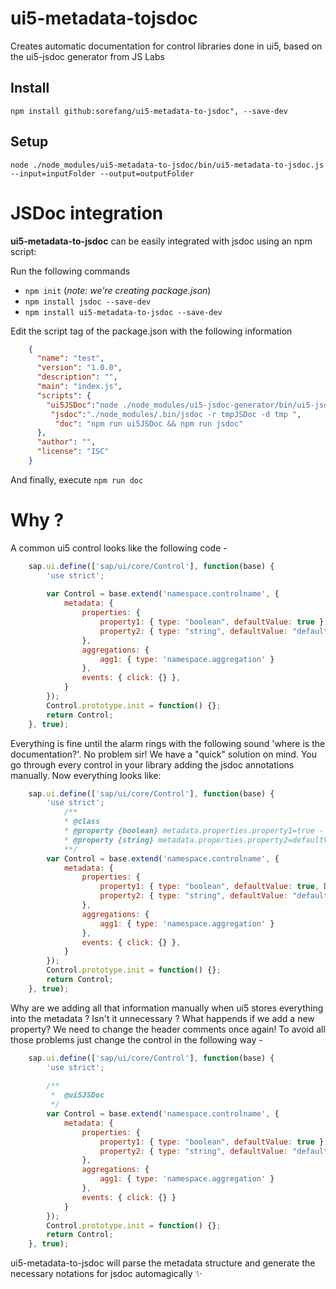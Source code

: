 # ui5-metadata-tojsdoc
Creates automatic documentation for control libraries done in ui5, based on the ui5-jsdoc generator from JS Labs

## Install
`npm install github:sorefang/ui5-metadata-to-jsdoc", --save-dev`
 
## Setup  
`node ./node_modules/ui5-metadata-to-jsdoc/bin/ui5-metadata-to-jsdoc.js --input=inputFolder --output=outputFolder`


# JSDoc integration 
__ui5-metadata-to-jsdoc__ can be easily integrated with jsdoc using an npm script:

Run the following commands 

* `npm init` (_note: we're creating package.json_)
* `npm install jsdoc --save-dev`
* `npm install ui5-metadata-to-jsdoc --save-dev`

Edit the script tag of the package.json with the following information 
```json    
    {
      "name": "test",
      "version": "1.0.0",
      "description": "",
      "main": "index.js",
      "scripts": {
        "ui5JSDoc":"node ./node_modules/ui5-jsdoc-generator/bin/ui5-jsdoc-generator.js --input=inputControlFolder --output=tmpJSDoc",
         "jsdoc":"./node_modules/.bin/jsdoc -r tmpJSDoc -d tmp ",
          "doc": "npm run ui5JSDoc && npm run jsdoc"
      },
      "author": "",
      "license": "ISC"
    }
```
And finally, execute `npm run doc`

# Why ?
A common ui5 control looks like the following code - 
```javascript
    sap.ui.define(['sap/ui/core/Control'], function(base) {
        'use strict';
    
        var Control = base.extend('namespace.controlname', {
            metadata: {
                properties: {
                    property1: { type: "boolean", defaultValue: true }, 
                    property2: { type: "string", defaultValue: "defaultValueString" }
                },
                aggregations: { 
                    agg1: { type: 'namespace.aggregation' }
                },
                events: { click: {} },
            }
        });
        Control.prototype.init = function() {};
        return Control;
    }, true);
```
Everything is fine until the alarm rings with the following sound 'where is the documentation?'. No problem sir! We have a "quick" solution on mind. You go through every control in your library adding the jsdoc annotations manually. Now everything looks like:
```javascript
    sap.ui.define(['sap/ui/core/Control'], function(base) {
        'use strict';
    		/** 
            * @class
            * @property {boolean} metadata.properties.property1=true - Description for this property
            * @property {string} metadata.properties.property2=defaultValueString - Description for this property
            **/ 
        var Control = base.extend('namespace.controlname', {
            metadata: {
                properties: {
                    property1: { type: "boolean", defaultValue: true, Description: 'Description for this property' }, 
                    property2: { type: "string", defaultValue: "defaultValueString", Description: 'Description for this property' }
                },
                aggregations: { 
                    agg1: { type: 'namespace.aggregation' }
                },
                events: { click: {} },
            }
        });
        Control.prototype.init = function() {};
        return Control;
    }, true);
```
Why are we adding all that information manually when ui5 stores everything into the metadata ? Isn't it unnecessary ? What happends if we add a new property? We need to change the header comments once again!
To avoid all those problems just change the control in the following way - 

```javascript
    sap.ui.define(['sap/ui/core/Control'], function(base) {
        'use strict';
    
        /**
         *  @ui5JSDoc
         */
        var Control = base.extend('namespace.controlname', {
            metadata: {
                properties: {
                    property1: { type: "boolean", defaultValue: true }, 
                    property2: { type: "string", defaultValue: "defaultValueString" }
                },
                aggregations: { 
                    agg1: { type: 'namespace.aggregation' }
                },
                events: { click: {} }
            }
        });
        Control.prototype.init = function() {};
        return Control;
    }, true);
```
ui5-metadata-to-jsdoc will parse the metadata structure and generate the necessary notations for jsdoc automagically :sparkles:
